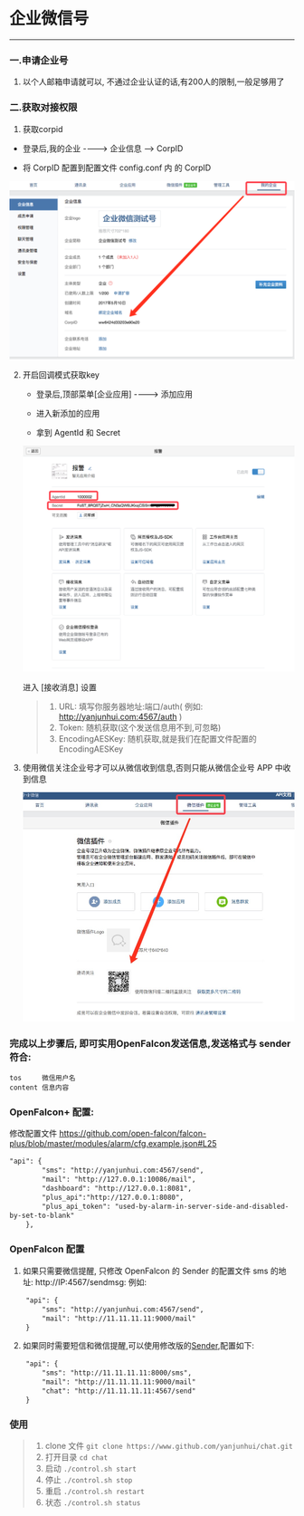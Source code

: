 # 企业微信号



---

### 一.申请企业号

1. 以个人邮箱申请就可以, 不通过企业认证的话,有200人的限制,一般足够用了

### 二.获取对接权限
1. 获取corpid

  * 登录后,我的企业 ----> 企业信息  --> CorpID
    
  * 将 CorpID 配置到配置文件 config.conf 内 的 CorpID
    
   ![](images/CropID.png)
    
    
2. 开启回调模式获取key

   * 登录后,顶部菜单[企业应用] ----> 添加应用
    
   * 进入新添加的应用
    
   * 拿到 AgentId 和 Secret
    
    ![](images/AgentId.png)
    
    
    进入 [接收消息] 设置
    > 1. URL: 填写你服务器地址:端口/auth( 例如: http://yanjunhui.com:4567/auth )
    > 2. Token: 随机获取(这个发送信息用不到,可忽略)
    > 3. EncodingAESKey: 随机获取,就是我们在配置文件配置的 EncodingAESKey
    
3. 使用微信关注企业号才可以从微信收到信息,否则只能从微信企业号 APP 中收到信息
	
	![](images/关注.png)

### 完成以上步骤后, 即可实用OpenFalcon发送信息,发送格式与 sender 符合:
    tos     微信用户名
    content 信息内容
    

### OpenFalcon+ 配置:

修改配置文件 https://github.com/open-falcon/falcon-plus/blob/master/modules/alarm/cfg.example.json#L25

```
"api": {
        "sms": "http://yanjunhui.com:4567/send",
        "mail": "http://127.0.0.1:10086/mail",
        "dashboard": "http://127.0.0.1:8081",
        "plus_api":"http://127.0.0.1:8080",
        "plus_api_token": "used-by-alarm-in-server-side-and-disabled-by-set-to-blank"
    },
```



### OpenFalcon 配置

1. 如果只需要微信提醒, 只修改 OpenFalcon 的 Sender 的配置文件 sms 的地址: http://IP:4567/sendmsg:
	例如:

```
    "api": {
        "sms": "http://yanjunhui.com:4567/send",
        "mail": "http://11.11.11.11:9000/mail"
    }
```


2. 如果同时需要短信和微信提醒,可以使用修改版的[Sender](https://github.com/Yanjunhui/sender),配置如下:

```
    "api": {
        "sms": "http://11.11.11.11:8000/sms",
        "mail": "http://11.11.11.11:9000/mail"
        "chat": "http://11.11.11.11:4567/send"
    }
```

### 使用
> 1. clone 文件 `git clone https://www.github.com/yanjunhui/chat.git`
> 2. 打开目录 `cd chat`
> 3. 启动 `./control.sh start`
> 4. 停止 `./control.sh stop`
> 5. 重启 `./control.sh restart`
> 6. 状态 `./control.sh status`
